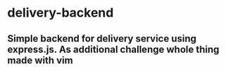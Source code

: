 # delivery-backend

## Simple backend for delivery service using express.js. As additional challenge whole thing made with vim 


